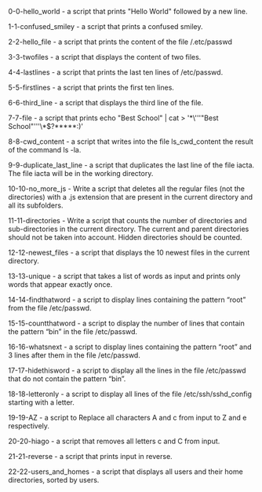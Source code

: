 0-0-hello_world - a script that prints "Hello World" followed by a new line.

1-1-confused_smiley - a script that prints a confused smiley.

2-2-hello_file - a script that prints the content of the file /.etc/passwd

3-3-twofiles - a script that displays the content of two files.

4-4-lastlines - a script that prints the last ten lines of /etc/passwd.

5-5-firstlines - a script that prints the first ten lines.

6-6-third_line - a script that displays the third line of the file.

7-7-file - a script that prints echo "Best School" | cat > '\*\\'\''"Best School"\'\''\\*$\?\*\*\*\*\*:)'

8-8-cwd_content - a script that writes into the file ls_cwd_content the result of the command ls -la.

9-9-duplicate_last_line - a script that duplicates the last line of the file iacta. The file iacta will be in the working directory.

10-10-no_more_js - Write a script that deletes all the regular files (not the directories) with a .js extension that are present in the current directory and all its subfolders.

11-11-directories - Write a script that counts the number of directories and sub-directories in the current directory. The current and parent directories should not be taken into account. Hidden directories should be counted.

12-12-newest_files - a script that displays the 10 newest files in the current directory.

13-13-unique - a script that takes a list of words as input and prints only words that appear exactly once.

14-14-findthatword - a script to display lines containing the pattern “root” from the file /etc/passwd.

15-15-countthatword - a script to display the number of lines that contain the pattern “bin” in the file /etc/passwd.

16-16-whatsnext - a script to display lines containing the pattern “root” and 3 lines after them in the file /etc/passwd.

17-17-hidethisword - a script to display all the lines in the file /etc/passwd that do not contain the pattern “bin”.

18-18-letteronly - a script to display all lines of the file /etc/ssh/sshd_config starting with a letter.

19-19-AZ - a script to Replace all characters A and c from input to Z and e respectively.

20-20-hiago - a script that removes all letters c and C from input.

21-21-reverse - a script that prints input in reverse.

22-22-users_and_homes - a script that displays all users and their home directories, sorted by users.